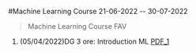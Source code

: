 #Machine Learning Course 21-06-2022 -- 30-07-2022 

> Machine Learning Course FAV

1. (05/04/2022)DG 3 ore: Introduction  ML [PDF_1](pdf/00_intro_ML.pdf)